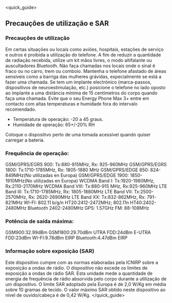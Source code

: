 <quick_guide>
## Precauções de utilização e SAR
### Precauções de utilização
Em certas situações ou locais como aviões, hospitais, estações de serviço e outros é proibida a utilização do telefone.
A fim de reduzir a quantidade de radiação recebida, utilize um kit mãos livres, o modo altifalante ou auscultadores Bluetooth. Não faça chamadas nos locais onde o sinal é fraco ou no carro, trem ou comboio. Mantenha o telefone afastado de áreas sensíveis como a barriga das mulheres grávidas, especialmente se está a fazer uma chamada. Se tem um implante electrónico (marca-passos, dispositivos de neuroestimulação, etc.) posicione o telefone no lado oposto ao implante a uma distância mínima de 15 centímetros do corpo quando faça uma chamada.
Evite que o seu Energy Phone Max 3+ entre em contacto com altas temperaturas e humidade fora do intervalo recomendado.
* Temperatura de operação: -20 a 45 graus.
* Humidade de operação: 65+/-20% RH

Coloque o dispositivo perto de uma tomada acessível quando quiser carregar a bateria.

### Frequência de operação:
GSM/GPRS/EGRS 900: Tx:880-915MHz, Rx: 925-960MHz
GSM/GPRS/EGRS 1800: Tx:1710-1785MHz, Rx: 1805-1880 MHz
GSM/GPRS/EDGE 850: 824-849MHz(No utilizadas en Europa)
GSM/GPRS/EDGE 1900: 1850-1910MHz(No utilizadas en Europa)
WCDMA Band I: Tx:1920-1980MHz, Rx:2110-2170MHz
WCDMA Band VIII: Tx:880-915 MHz, Rx:925-960MHz
LTE Band III: Tx:1710-1785MHz, Rx: 1805-1880MHz
LTE Band VII: Tx:2500-2570MHz, Rx: 2620-2690MHz
LTE Band XX: Tx:832-862MHz, Rx: 791-821MHz
WI-FI: 802.11 b/g/n HT20:2412-2472MHz;
802.11n HT40:2402-2480MHz
Bluetooth 2402-2480MHz
GPS: 1.57GHz
FM: 88-108MHz

### Potência de saída máxima:
GSM900:32.99dBm
GSM1800:29.70dBm
UTRA FDD:24dBm
E-UTRA FDD:23dBm
WI-FI:9.78dBm EIRP
Bluetooth:4.47dBm EIRP

### Informação sobre exposição (SAR)
Este dispositivo cumpre com as normas elaboradas pela ICNIRP sobre a exposição a ondas de rádio. O dispositivo não excede os limites de exposição a ondas de rádio SAR. Esta unidade mede a quantidade de energia de frequência de rádio absorvida pelo corpo durante a utilização de um dispositivo. O limite SAR adoptado pela Europa é de 2,0 W/Kg em média sobre 10 gramas de tecido. O valor máximo SAR obtido neste dispositivo ao nível de ouvido/cabeça é de 0,42 W/Kg.
</quick_guide>
